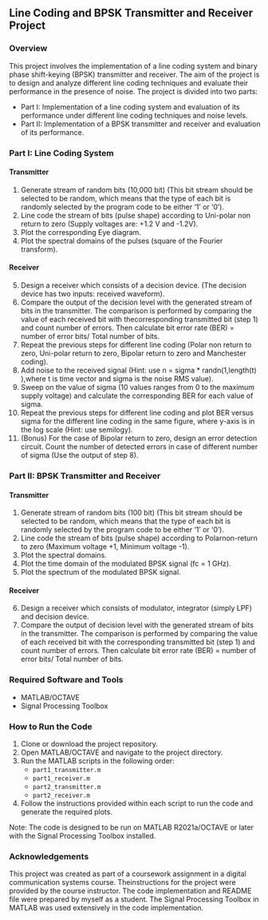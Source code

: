 ## Line Coding and BPSK Transmitter and Receiver Project

### Overview
This project involves the implementation of a line coding system and binary phase shift-keying (BPSK) transmitter and receiver. The aim of the project is to design and analyze different line coding techniques and evaluate their performance in the presence of noise. The project is divided into two parts:

- Part I: Implementation of a line coding system and evaluation of its performance under different line coding techniques and noise levels.
- Part II: Implementation of a BPSK transmitter and receiver and evaluation of its performance.

### Part I: Line Coding System
#### Transmitter
1. Generate stream of random bits (10,000 bit) (This bit stream should be selected to be random, which means that the type of each bit is randomly selected by the program code to be either ‘1’ or ‘0’).
2. Line code the stream of bits (pulse shape) according to Uni-polar non return to zero (Supply voltages are: +1.2 V and -1.2V).
3. Plot the corresponding Eye diagram.
4. Plot the spectral domains of the pulses (square of the Fourier transform).

#### Receiver
5. Design a receiver which consists of a decision device. (The decision device has two inputs: received waveform).
6. Compare the output of the decision level with the generated stream of bits in the transmitter. The comparison is performed by comparing the value of each received bit with thecorresponding transmitted bit (step 1) and count number of errors. Then calculate bit error rate (BER) = number of error bits/ Total number of bits.
7. Repeat the previous steps for different line coding (Polar non return to zero, Uni-polar return to zero, Bipolar return to zero and Manchester coding).
8. Add noise to the received signal (Hint: use n = sigma * randn(1,length(t) ),where t is time vector and sigma is the noise RMS value).
9. Sweep on the value of sigma (10 values ranges from 0 to the maximum supply voltage) and calculate the corresponding BER for each value of sigma.
10. Repeat the previous steps for different line coding and plot BER versus sigma for the different line coding in the same figure, where y-axis is in the log scale (Hint: use semilogy).
11. (Bonus) For the case of Bipolar return to zero, design an error detection circuit. Count the number of detected errors in case of different number of sigma (Use the output of step 8).

### Part II: BPSK Transmitter and Receiver
#### Transmitter
1. Generate stream of random bits (100 bit) (This bit stream should be selected to be random, which means that the type of each bit is randomly selected by the program code to be either ‘1’ or ‘0’).
2. Line code the stream of bits (pulse shape) according to Polarnon-return to zero (Maximum voltage +1, Minimum voltage -1).
3. Plot the spectral domains.
4. Plot the time domain of the modulated BPSK signal (fc = 1 GHz).
5. Plot the spectrum of the modulated BPSK signal.

#### Receiver
6. Design a receiver which consists of modulator, integrator (simply LPF) and decision device.
7. Compare the output of decision level with the generated stream of bits in the transmitter. The comparison is performed by comparing the value of each received bit with the corresponding transmitted bit (step 1) and count number of errors. Then calculate bit error rate (BER) = number of error bits/ Total number of bits.

### Required Software and Tools
- MATLAB/OCTAVE
- Signal Processing Toolbox

### How to Run the Code
1. Clone or download the project repository.
2. Open MATLAB/OCTAVE and navigate to the project directory.
3. Run the MATLAB scripts in the following order:
   - `part1_transmitter.m`
   - `part1_receiver.m`
   - `part2_transmitter.m`
   - `part2_receiver.m`
4. Follow the instructions provided within each script to run the code and generate the required plots.

Note: The code is designed to be run on MATLAB R2021a/OCTAVE or later with the Signal Processing Toolbox installed.

### Acknowledgements
This project was created as part of a coursework assignment in a digital communication systems course. Theinstructions for the project were provided by the course instructor. The code implementation and README file were prepared by myself as a student. The Signal Processing Toolbox in MATLAB was used extensively in the code implementation.
